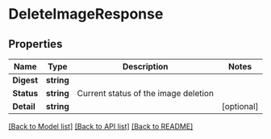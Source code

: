 # DeleteImageResponse

## Properties

Name | Type | Description | Notes
------------ | ------------- | ------------- | -------------
**Digest** | **string** |  | 
**Status** | **string** | Current status of the image deletion | 
**Detail** | **string** |  | [optional] 

[[Back to Model list]](../README.md#documentation-for-models) [[Back to API list]](../README.md#documentation-for-api-endpoints) [[Back to README]](../README.md)


